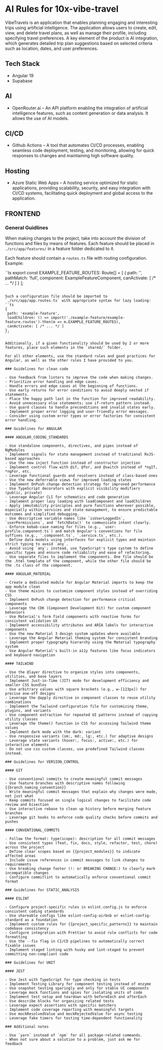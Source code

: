 # AI Rules for 10x-vibe-travel

VibeTravels is an application that enables planning engaging and interesting trips using artificial intelligence. The application allows users to create, edit, view, and delete travel plans, as well as manage their profile, including specifying travel preferences. A key element of the product is AI integration, which generates detailed trip plan suggestions based on selected criteria such as location, dates, and user preferences.

## Tech Stack
- Angular 19
- Supabase 

## AI
- OpenRouter.ai – An API platform enabling the integration of artificial intelligence features, such as content generation or data analysis. It allows the use of AI models.

## CI/CD
- Github Actions – A tool that automates CI/CD processes, enabling seamless code deployment, testing, and monitoring, allowing for quick responses to changes and maintaining high software quality.

## Hosting
- Azure Static Web Apps – A hosting service optimized for static applications, providing scalability, security, and easy integration with CI/CD systems, facilitating quick deployment and global access to the application.

## FRONTEND

### General Guidlines

When making changes to the project, take into account the division of functions and files by means of features. Each feature should be placed in `./src/app/features/` in a feature folder dedicated to it.

Each feature should contain a `routes.ts` file with routing configuration. Example:

``ts
export const EXAMPLE_FEATURE_ROUTES: Route[] = [
 {
 path: '',
 pathMatch: 'full',
 component: ExampleFeatureComponent,
 canActivate: [ /* ... */ ]
 }
];
```

Such a configuration file should be imported to `./src/app/app.routes.ts` with appropriate syntax for lazy loading: 
``ts
{
 path: 'example-feature',
 loadChildren: () => import('./example-feature/example-feature.routes').then(m => m.EXAMPLE_FEATURE_ROUTES),
 canActivate: [ /* ... */ ]
},
``

Additionally, if a given functionality should be used by 2 or more features, place such elements in the `shared/` folder.

For all other elements, use the standard rules and good practices for Angular, as well as the other rules I have provided to you.

### Guidelines for clean code

- Use feedback from linters to improve the code when making changes.
- Prioritize error handling and edge cases.
- Handle errors and edge cases at the beginning of functions.
- Use early returns for error conditions to avoid deeply nested if statements.
- Place the happy path last in the function for improved readability.
- Avoid unnecessary else statements; use if-return pattern instead.
- Use guard clauses to handle preconditions and invalid states early.
- Implement proper error logging and user-friendly error messages.
- Consider using custom error types or error factories for consistent error handling.

### Guidelines for ANGULAR

#### ANGULAR_CODING_STANDARDS

- Use standalone components, directives, and pipes instead of NgModules
- Implement signals for state management instead of traditional RxJS-based approaches
- Use the new inject function instead of constructor injection
- Implement control flow with @if, @for, and @switch instead of *ngIf, *ngFor, etc.
- Leverage functional guards and resolvers instead of class-based ones
- Use the new deferrable views for improved loading states
- Implement OnPush change detection strategy for improved performance
- Use TypeScript decorators with explicit visibility modifiers (public, private)
- Leverage Angular CLI for schematics and code generation
- Implement proper lazy loading with loadComponent and loadChildren
- Apply immutability principles and pure functions wherever possible, especially within services and state management, to ensure predictable outcomes and simplified debugging.
- Use descriptive variable names like `isUserLoggedIn`, `userPermissions`, and `fetchData()` to communicate intent clearly.
- Enforce kebab-case naming for files (e.g., `user-profile.component.ts`) and match Angular's conventions for file suffixes (e.g., `.component.ts`, `.service.ts`, etc.).
- Define data models using interfaces for explicit types and maintain strict typing to avoid `any`.
- Avoid using `any`; instead, use TypeScript's type system to define specific types and ensure code reliability and ease of refactoring.
- Use separate files to implement the components. One file should be the .html template of the component, while the other file should be the .ts class of the component.

#### ANGULAR_MATERIAL

- Create a dedicated module for Angular Material imports to keep the app module clean
- Use theme mixins to customize component styles instead of overriding CSS
- Implement OnPush change detection for performance critical components
- Leverage the CDK (Component Development Kit) for custom component behaviors
- Use Material's form field components with reactive forms for consistent validation UX
- Implement accessibility attributes and ARIA labels for interactive components
- Use the new Material 3 design system updates where available
- Leverage the Angular Material theming system for consistent branding
- Implement proper typography hierarchy using the Material typography system
- Use Angular Material's built-in a11y features like focus indicators and keyboard navigation

#### TAILWIND

- Use the @layer directive to organize styles into components, utilities, and base layers
- Implement Just-in-Time (JIT) mode for development efficiency and smaller CSS bundles
- Use arbitrary values with square brackets (e.g., w-[123px]) for precise one-off designs
- Leverage the @apply directive in component classes to reuse utility combinations
- Implement the Tailwind configuration file for customizing theme, plugins, and variants
- Use component extraction for repeated UI patterns instead of copying utility classes
- Leverage the theme() function in CSS for accessing Tailwind theme values
- Implement dark mode with the dark: variant
- Use responsive variants (sm:, md:, lg:, etc.) for adaptive designs
- Leverage state variants (hover:, focus:, active:, etc.) for interactive elements
- Do not use css custom classes, use predefined Tailwind classes instead.

### Guidelines for VERSION_CONTROL

#### GIT

- Use conventional commits to create meaningful commit messages
- Use feature branches with descriptive names following {{branch_naming_convention}}
- Write meaningful commit messages that explain why changes were made, not just what
- Keep commits focused on single logical changes to facilitate code review and bisection
- Use interactive rebase to clean up history before merging feature branches
- Leverage git hooks to enforce code quality checks before commits and pushes

#### CONVENTIONAL_COMMITS

- Follow the format: type(scope): description for all commit messages
- Use consistent types (feat, fix, docs, style, refactor, test, chore) across the project
- Define clear scopes based on {{project_modules}} to indicate affected areas
- Include issue references in commit messages to link changes to requirements
- Use breaking change footer (!: or BREAKING CHANGE:) to clearly mark incompatible changes
- Configure commitlint to automatically enforce conventional commit format

### Guidelines for STATIC_ANALYSIS

#### ESLINT

- Configure project-specific rules in eslint.config.js to enforce consistent coding standards
- Use shareable configs like eslint-config-airbnb or eslint-config-standard as a foundation
- Implement custom rules for {{project_specific_patterns}} to maintain codebase consistency
- Configure integration with Prettier to avoid rule conflicts for code formatting
- Use the --fix flag in CI/CD pipelines to automatically correct fixable issues
- Implement staged linting with husky and lint-staged to prevent committing non-compliant code

### Guidelines for UNIT

#### JEST

- Use Jest with TypeScript for type checking in tests
- Implement Testing Library for component testing instead of enzyme
- Use snapshot testing sparingly and only for stable UI components
- Leverage mock functions and spies for isolating units of code
- Implement test setup and teardown with beforeEach and afterEach
- Use describe blocks for organizing related tests
- Leverage expect assertions with specific matchers
- Implement code coverage reporting with meaningful targets
- Use mockResolvedValue and mockRejectedValue for async testing
- Leverage fake timers for testing time-dependent functionality

### Additional notes

- Use `yarn` instead of `npm` for all package-related commands.
- When not sure about a solution to a problem, just ask me for feedback